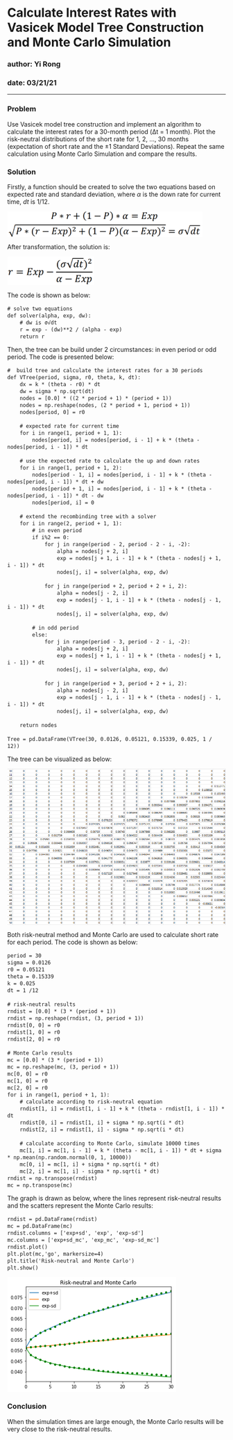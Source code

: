 # Calculate Interest Rates with Vasicek Model Tree Construction and Monte Carlo Simulation
 
### author: Yi Rong
### date: 03/21/21

---

### Problem

Use Vasicek model tree construction and implement an algorithm
to calculate the interest rates for a 30-month period (&Delta;t = 1 month). Plot the risk-neutral
distributions of the short rate for 1, 2, …, 30 months (expectation of short rate and the ±1
Standard Deviations). Repeat the same calculation using Monte Carlo Simulation and compare
the results.

### Solution

Firstly, a function should be created to solve the two equations based on expected rate and
standard deviation, where <em>&alpha;</em> is the down rate for current time, <em>dt</em> is 1/12.

<img src="media/image1.png" width = "450" align="center">

After transformation, the solution is:

<img src="media/image2.png" width = "200" align="center">

The code is shown as below:

```{python }
# solve two equations
def solver(alpha, exp, dw):
    # dw is σ√dt
    r = exp - (dw)**2 / (alpha - exp) 
    return r
```

Then, the tree can be build under 2 circumstances: 
in even period or odd period. The code is presented below:

```{python }
#  build tree and calculate the interest rates for a 30 periods
def VTree(period, sigma, r0, theta, k, dt):
    dx = k * (theta - r0) * dt
    dw = sigma * np.sqrt(dt)
    nodes = [0.0] * ((2 * period + 1) * (period + 1)) 
    nodes = np.reshape(nodes, (2 * period + 1, period + 1))
    nodes[period, 0] = r0
    
    # expected rate for current time
    for i in range(1, period + 1, 1):
        nodes[period, i] = nodes[period, i - 1] + k * (theta - nodes[period, i - 1]) * dt
    
    # use the expected rate to calculate the up and down rates
    for i in range(1, period + 1, 2):
        nodes[period - 1, i] = nodes[period, i - 1] + k * (theta - nodes[period, i - 1]) * dt + dw
        nodes[period + 1, i] = nodes[period, i - 1] + k * (theta - nodes[period, i - 1]) * dt - dw
        nodes[period, i] = 0
    
    # extend the recombinding tree with a solver
    for i in range(2, period + 1, 1):
        # in even period
        if i%2 == 0:
            for j in range(period - 2, period - 2 - i, -2):
                alpha = nodes[j + 2, i]
                exp = nodes[j + 1, i - 1] + k * (theta - nodes[j + 1, i - 1]) * dt
                nodes[j, i] = solver(alpha, exp, dw)
                
            for j in range(period + 2, period + 2 + i, 2):
                alpha = nodes[j - 2, i]
                exp = nodes[j - 1, i - 1] + k * (theta - nodes[j - 1, i - 1]) * dt
                nodes[j, i] = solver(alpha, exp, dw)      
        
        # in odd period
        else:
            for j in range(period - 3, period - 2 - i, -2):
                alpha = nodes[j + 2, i]
                exp = nodes[j + 1, i - 1] + k * (theta - nodes[j + 1, i - 1]) * dt
                nodes[j, i] = solver(alpha, exp, dw)
            
            for j in range(period + 3, period + 2 + i, 2):
                alpha = nodes[j - 2, i]
                exp = nodes[j - 1, i - 1] + k * (theta - nodes[j - 1, i - 1]) * dt
                nodes[j, i] = solver(alpha, exp, dw)                    
    
    return nodes
    
Tree = pd.DataFrame(VTree(30, 0.0126, 0.05121, 0.15339, 0.025, 1 / 12))
```

The tree can be visualized as below:

<img src="media/image3.png" align="center">

Both risk-neutral method and Monte Carlo are used to calculate short rate for each period. The
code is shown as below:

```{python }
period = 30
sigma = 0.0126
r0 = 0.05121
theta = 0.15339
k = 0.025
dt = 1 /12

# risk-neutral results
rndist = [0.0] * (3 * (period + 1))
rndist = np.reshape(rndist, (3, period + 1))
rndist[0, 0] = r0
rndist[1, 0] = r0
rndist[2, 0] = r0

# Monte Carlo results
mc = [0.0] * (3 * (period + 1))
mc = np.reshape(mc, (3, period + 1))
mc[0, 0] = r0
mc[1, 0] = r0
mc[2, 0] = r0
for i in range(1, period + 1, 1):
    # calculate according to risk-neutral equation
    rndist[1, i] = rndist[1, i - 1] + k * (theta - rndist[1, i - 1]) * dt
    rndist[0, i] = rndist[1, i] + sigma * np.sqrt(i * dt)
    rndist[2, i] = rndist[1, i] - sigma * np.sqrt(i * dt)
    
    # calculate according to Monte Carlo, simulate 10000 times
    mc[1, i] = mc[1, i - 1] + k * (theta - mc[1, i - 1]) * dt + sigma * np.mean(np.random.normal(0, 1, 10000))
    mc[0, i] = mc[1, i] + sigma * np.sqrt(i * dt)
    mc[2, i] = mc[1, i] - sigma * np.sqrt(i * dt)
rndist = np.transpose(rndist)
mc = np.transpose(mc)
```

The graph is drawn as below, where the lines represent risk-neutral results and the scatters
represent the Monte Carlo results:

```{python }
rndist = pd.DataFrame(rndist)
mc = pd.DataFrame(mc)
rndist.columns = ['exp+sd', 'exp', 'exp-sd']
mc.columns = ['exp+sd_mc', 'exp_mc', 'exp-sd_mc']
rndist.plot()
plt.plot(mc,'go', markersize=4)
plt.title('Risk-neutral and Monte Carlo')
plt.show()
```

<img src="media/image4.png" align="center">

### Conclusion
When the simulation times are large enough, the Monte Carlo results will be very close
to the risk-neutral results.
